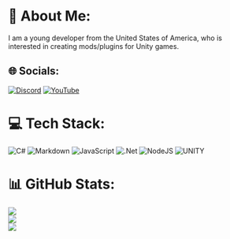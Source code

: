 # 💫 About Me:
I am a young developer from the United States of America, who is interested in creating mods/plugins for Unity games.


## 🌐 Socials:
[![Discord](https://img.shields.io/badge/Discord-%237289DA.svg?logo=discord&logoColor=white)](https://discord.gg/https://discord.gg/rxSEV6PqJu ) [![YouTube](https://img.shields.io/badge/YouTube-%23FF0000.svg?logo=YouTube&logoColor=white)](https://youtube.com/@crafterbot668) 

# 💻 Tech Stack:
![C#](https://img.shields.io/badge/c%23-%23239120.svg?style=for-the-badge&logo=c-sharp&logoColor=white) ![Markdown](https://img.shields.io/badge/markdown-%23000000.svg?style=for-the-badge&logo=markdown&logoColor=white) ![JavaScript](https://img.shields.io/badge/javascript-%23323330.svg?style=for-the-badge&logo=javascript&logoColor=%23F7DF1E) ![.Net](https://img.shields.io/badge/.NET-5C2D91?style=for-the-badge&logo=.net&logoColor=white) ![NodeJS](https://img.shields.io/badge/node.js-6DA55F?style=for-the-badge&logo=node.js&logoColor=white) ![UNITY](https://img.shields.io/badge/Unity-%2320232a.svg?style=for-the-badge&logo=unity&logoColor=white)
# 📊 GitHub Stats:
![](https://github-readme-stats.vercel.app/api?username=crafterbotofficial&theme=dark&hide_border=false&include_all_commits=true&count_private=true)<br/>
![](https://github-readme-streak-stats.herokuapp.com/?user=crafterbotofficial&theme=dark&hide_border=false)<br/>
![](https://github-readme-stats.vercel.app/api/top-langs/?username=crafterbotofficial&theme=dark&hide_border=false&include_all_commits=true&count_private=true&layout=compact)

<!-- Proudly created with GPRM ( https://gprm.itsvg.in ) -->
